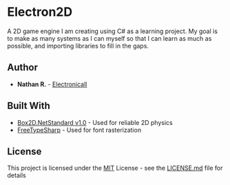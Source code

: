 # Electron2D

A 2D game engine I am creating using C# as a learning project. My goal is to make as many systems as
I can myself so that I can learn as much as possible, and importing libraries to fill in the gaps.

## Author

  - **Nathan R.** -
    [Electronicall](https://github.com/Electronicall)

## Built With

  - [Box2D.NetStandard v1.0](https://github.com/codingben/box2d-netstandard/tree/v1.0) - Used for reliable 2D physics
  - [FreeTypeSharp](https://github.com/ryancheung/FreeTypeSharp) - Used for font rasterization

## License

This project is licensed under the [MIT](LICENSE.md) License - see the [LICENSE.md](LICENSE.md) file
for details
